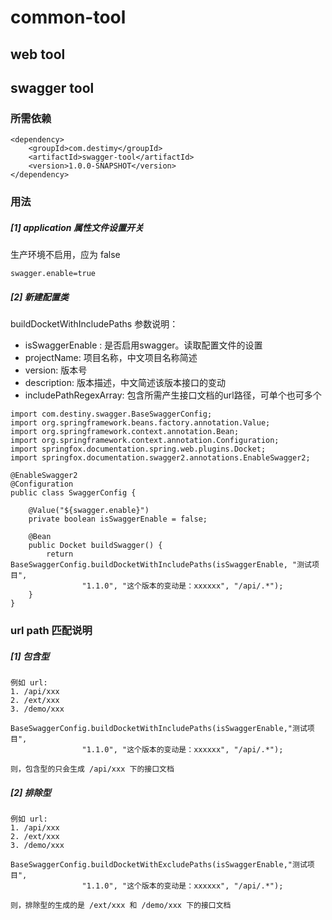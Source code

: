 # common-tool
## web tool

## swagger tool

### 所需依赖
```
<dependency>
    <groupId>com.destimy</groupId>
    <artifactId>swagger-tool</artifactId>
    <version>1.0.0-SNAPSHOT</version>
</dependency>
```

### 用法
##### [1] application 属性文件设置开关
生产环境不启用，应为 false
```
swagger.enable=true
```
##### [2]  新建配置类
buildDocketWithIncludePaths 参数说明：
* isSwaggerEnable : 是否启用swagger。读取配置文件的设置
* projectName: 项目名称，中文项目名称简述
* version: 版本号
* description: 版本描述，中文简述该版本接口的变动
* includePathRegexArray: 包含所需产生接口文档的url路径，可单个也可多个
```
import com.destiny.swagger.BaseSwaggerConfig;
import org.springframework.beans.factory.annotation.Value;
import org.springframework.context.annotation.Bean;
import org.springframework.context.annotation.Configuration;
import springfox.documentation.spring.web.plugins.Docket;
import springfox.documentation.swagger2.annotations.EnableSwagger2;

@EnableSwagger2
@Configuration
public class SwaggerConfig {

    @Value("${swagger.enable}")
    private boolean isSwaggerEnable = false;

    @Bean
    public Docket buildSwagger() {
        return BaseSwaggerConfig.buildDocketWithIncludePaths(isSwaggerEnable, "测试项目",
                "1.1.0", "这个版本的变动是：xxxxxx", "/api/.*");
    }
}
```

### url path 匹配说明
##### [1] 包含型
```
例如 url:
1. /api/xxx
2. /ext/xxx
3. /demo/xxx

BaseSwaggerConfig.buildDocketWithIncludePaths(isSwaggerEnable,"测试项目",
                "1.1.0", "这个版本的变动是：xxxxxx", "/api/.*");
                
则，包含型的只会生成 /api/xxx 下的接口文档
```

##### [2] 排除型
```
例如 url:
1. /api/xxx
2. /ext/xxx
3. /demo/xxx

BaseSwaggerConfig.buildDocketWithExcludePaths(isSwaggerEnable,"测试项目",
                "1.1.0", "这个版本的变动是：xxxxxx", "/api/.*");
                
则，排除型的生成的是 /ext/xxx 和 /demo/xxx 下的接口文档
```
